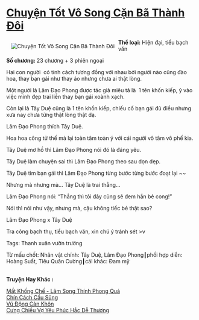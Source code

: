 <a href="https://utruyen.com/chuyen-tot-vo-song-can-ba-thanh-doi/18404/" title="Chuyện Tốt Vô Song Cặn Bã Thành Đôi"><h1>Chuyện Tốt Vô Song Cặn Bã Thành Đôi</h1></a><div style="display:table"><img align="right" style="float: left; padding: 10px;" src="https://utruyen.com/images/story/200x260/chuyen-tot-vo-song-can-ba-thanh-doi.jpg" alt="Chuyện Tốt Vô Song Cặn Bã Thành Đôi"><b>Thể loại:</b> Hiện đại, tiểu bạch văn<p></p><b>Số chương: </b>23 chương + 3 phiên ngoại<p></p>Hai con người  có tính cách tương đồng với nhau bởi người nào cũng đào hoa, thay bạn gái như thay áo nhưng chưa ai thật lòng.<p></p>Một người là Lâm Đạo Phong được tác giả miêu tả là  1 tên khốn kiếp, ỷ vào việc mình đẹp trai liền thay bạn gái xoành xạch.<p></p>Còn lại là Tây Duệ cũng là 1 tên khốn kiếp, chiếu cố bạn gái đủ điều nhưng xưa nay chưa từng thật lòng thật dạ.<p></p>Lâm Đạo Phong thích Tây Duệ.<p></p>Hoa hoa công tử thế mà lại toàn tâm toàn ý với cái người vô tâm vô phế kia.<p></p>Tây Duệ mơ hồ thì Lâm Đạo Phong nói đó là đáng yêu.<p></p>Tây Duệ làm chuyện sai thì Lâm Đạo Phong theo sau dọn dẹp.<p></p>Tây Duệ tìm bạn gái thì Lâm Đạo Phong từng bước từng bước đoạt lại ~~<p></p>Nhưng mà nhưng mà… Tây Duệ là trai thẳng…<p></p>Lâm Đạo Phong nói: “Thẳng thì tôi đây cũng sẽ đem hắn bẻ cong!”<p></p>Nói thì nói như vậy, nhưng mà, cậu không tiếc bẻ thật sao?<p></p>Lâm Đạo Phong x Tây Duệ<p></p>Tra công bạch thụ, tiểu bạch văn, xin chú ý tránh sét >v<p></p>Tags: Thanh xuân vườn trường<p></p>Từ mấu chốt: Nhân vật chính: Tây Duệ, Lâm Đạo Phong┃phối hợp diễn: Hoàng Suất, Tiêu Quân Cường┃cái khác: Đam mỹ</div><p><br><b>Truyện Hay Khác :</b></p><a href="https://utruyen.com/mat-khong-che-lam-song-thinh-phong-qua/18348/" alt="Mất Khống Chế - Lâm Song Thính Phong Quá">Mất Khống Chế - Lâm Song Thính Phong Quá</a><br/><a href="https://dammyh.wordpress.com/2019/11/07/chin-cach-cau-sung/" alt="Chín Cách Cầu Sủng">Chín Cách Cầu Sủng</a><br/><a href="https://github.com/quanluxury/truyenhot/tree/master/truyenhay/1842/" alt="Vũ Động Càn Khôn">Vũ Động Càn Khôn</a><br/><a href="https://www.flickr.com/photos/184340401@N07/48818565498/" alt="Cưng Chiều Vợ Yêu Phúc Hắc Dễ Thương">Cưng Chiều Vợ Yêu Phúc Hắc Dễ Thương</a><br/>